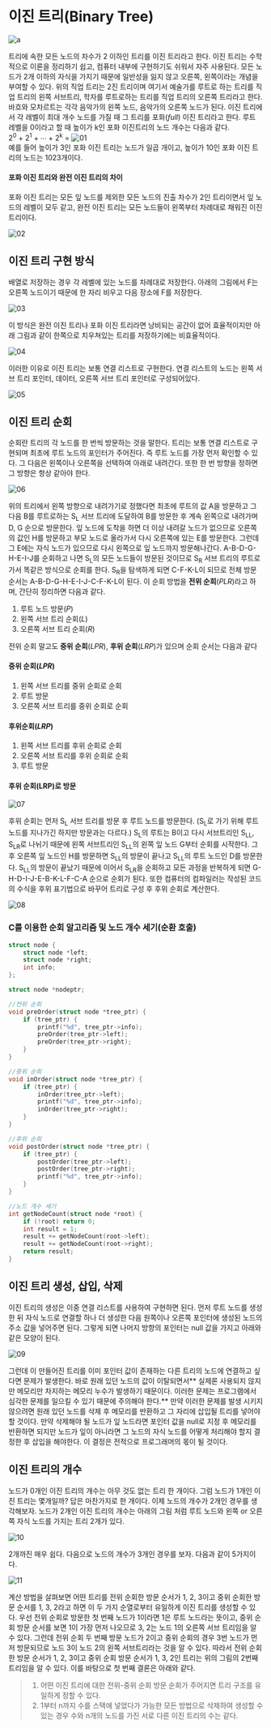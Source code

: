 # 이진 트리(Binary Tree)

![a](../_images/02.jpg)

트리에 속한 모든 노드의 차수가 2 이하인 트리를 이진 트리라고 한다. 이진 트리는 수학적으로 이론을 정리하기 쉽고, 컴퓨터 내부에 구현하기도 쉬워서 자주 사용된다. 모든 노드가 2개 이하의 자식을 가지기 때문에 일반성을 잃지 않고 오른쪽, 왼쪽이라는 개념을 부여할 수 있다. 위의 직업 트리는 2진 트리이며 여기서 예술가를 루트로 하는 트리를 직업 트리의 왼쪽 서브트리, 학자를 루트로하는 트리를 직업 트리의 오른쪽 트리라고 한다. 바흐와 모차르트는 각각 음악가의 왼쪽 노드, 음악가의 오른쪽 노드가 된다. 이진 트리에서 각 레벨이 최대 개수 노드를 가질 때 그 트리를 포화(*full*) 이진 트리라고 한다. 루트 레벨을 0이라고 할 때 높이가 k인 포화 이진트리의 노드 개수는 다음과 같다.  
2<sup>0</sup> + 2<sup>1</sup> + ∙∙∙ + 2<sup>k</sup> = ![01](images/01.gif)  
예를 들어 높이가 3인 포화 이진 트리는 노드가 일곱 개이고, 높이가 10인 포화 이진 트리의 노드는 1023개이다.

#### 포화 이진 트리와 완전 이진 트리의 차이

포화 이진 트리는 모든 잎 노드를 제외한 모든 노드의 진출 차수가 2인 트리이면서 잎 노드의 레벨이 모두 같고, 완전 이진 트리는 모든 노드들이 왼쪽부터 차례대로 채워진 이진 트리이다.

![02](images/02.jpg)

## 이진 트리 구현 방식

배열로 저장하는 경우 각 레벨에 있는 노드를 차례대로 저장한다. 아래의 그림에서 F는 오른쪽 노드이기 때문에 한 자리 비우고 다음 장소에 F를 저장한다.

![03](images/03.png)

이 방식은 완전 이진 트리나 포화 이진 트리라면 낭비되는 공간이 없어 효율적이지만 아래 그림과 같이 한쪽으로 치우쳐있는 트리를 저장하기에는 비효율적이다.

![04](images/04.png)

이러한 이유로 이진 트리는 보통 연결 리스트로 구현한다. 연결 리스트의 노드는 왼쪽 서브 트리 포인터, 데이터, 오른쪽 서브 트리 포인터로 구성되어있다.

![05](images/05.jpg)

## 이진 트리 순회

순회란 트리의 각 노드를 한 번씩 방문하는 것을 말한다. 트리는 보통 연결 리스트로 구현되며 최초에 루트 노드의 포인터가 주어진다. 즉 루트 노드를 가장 먼저 확인할 수 있다. 그 다음은 왼쪽이나 오른쪽을 선택하여 아래로 내려간다. 또한 한 번 방향을 정하면 그 방향은 항상 같아야 한다.

![06](images/06.jpg)

위의 트리에서 왼쪽 방향으로 내려가기로 정했다면 최초에 루트의 값 A을 방문하고 그 다음 B를 루트로하는 S<sub>L</sub> 서브 트리에 도달하여 B를 방문한 후 계속 왼쪽으로 내려가며 D, G 순으로 방문한다. 잎 노드에 도착을 하면 더 이상 내려갈 노드가 없으므로 오른쪽의 값인 H를 방문하고 부모 노드로 올라가서 다시 오른쪽에 있는 E를 방문한다. 그런데 그 E에는 자식 노드가 있으므로 다시 왼쪽으로 잎 노드까지 방문해나간다. A-B-D-G-H-E-I-J를 순회하고 나면 S<sub>L</sub>의 모든 노드들이 방문된 것이므로 S<sub>R</sub> 서브 트리의 루트로 가서 똑같은 방식으로 순회를 한다. S<sub>R</sub>을 탐색하게 되면 C-F-K-L이 되므로 전체 방문 순서는 A-B-D-G-H-E-I-J-C-F-K-L이 된다. 이 순회 방법을 **전위 순회**(*PLR*)라고 하며, 간단히 정리하면 다음과 같다.

1. 루트 노드 방문(*P*)
2. 왼쪽 서브 트리 순회(*L*)
3. 오른쪽 서브 트리 순회(*R*)

전위 순회 말고도 **중위 순회**(*LPR*), **후위 순회**(*LRP*)가 있으며 순회 순서는 다음과 같다

#### 중위 순회(*LPR*)
1. 왼쪽 서브 트리를 중위 순회로 순회
2. 루트 방문
3. 오른쪽 서브 트리를 중위 순회로 순회

#### 후위순회(*LRP*)
1. 왼쪽 서브 트리를 후위 순회로 순회
2. 오른쪽 서브 트리를 후위 순회로 순회
3. 루트 방문

#### 후위 순회(LRP)로 방문

![07](images/07.jpg)

후위 순회는 먼저 S<sub>L</sub> 서브 트리를 방문 후 루트 노드를 방문한다. (S<sub>L</sub>로 가기 위해 루트 노드를 지나가긴 하지만 방문과는 다르다.) S<sub>L</sub>의 루트는 B이고 다시 서브트리인 S<sub>LL</sub>, S<sub>LR</sub>로 나뉘기 때문에 왼쪽 서브트리인 S<sub>LL</sub>의 왼쪽 잎 노드 G부터 순회를 시작한다. 그 후 오른쪽 잎 노드인 H를 방문하면 S<sub>LL</sub>의 방문이 끝나고 S<sub>LL</sub>의 루트 노드인 D를 방문한다. S<sub>LL</sub>의 방문이 끝났기 때문에 이어서 S<sub>LR</sub>을 순회하고 모든 과정을 반복하게 되면 G-H-D-I-J-E-B-K-L-F-C-A 순으로 순회가 된다. 또한 컴퓨터의 컴파일러는 작성된 코드의 수식을 후위 표기법으로 바꾸어 트리로 구성 후 후위 순회로 계산한다.

![08](images/08.png)

### C를 이용한 순회 알고리즘 및 노드 개수 세기(순환 호출)

~~~c
struct node {
    struct node *left;
    struct node *right;
    int info;
};

struct node *nodeptr;

//전위 순회
void preOrder(struct node *tree_ptr) {
    if (tree_ptr) {
        printf("%d", tree_ptr->info);
        preOrder(tree_ptr->left);
        preOrder(tree_ptr->right);
    }
}

//중위 순회
void inOrder(struct node *tree_ptr) {
    if (tree_ptr) {
        inOrder(tree_ptr->left);
        printf("%d", tree_ptr->info);
        inOrder(tree_ptr->right);
    }
}

//후위 순회
void postOrder(struct node *tree_ptr) {
    if (tree_ptr) {
        postOrder(tree_ptr->left);
        postOrder(tree_ptr->right);
        printf("%d", tree_ptr->info);
    }
}

//노드 개수 세기
int getNodeCount(struct node *root) {
    if (!root) return 0;
    int result = 1;
    result += getNodeCount(root->left);
    result += getNodeCount(root->right);
    return result;
}
~~~

## 이진 트리 생성, 삽입, 삭제

이진 트리의 생성은 이중 연결 리스트를 사용하여 구현하면 된다. 먼저 루트 노드를 생성한 뒤 자식 노드로 연결할 하나 더 생성한 다음 원쪽이나 오른쪽 포인터에 생성된 노드의 주소 값을 넣어주면 된다. 그렇게 되면 나머지 방향의 포인터는 null 값을 가지고 아래와 같은 모양이 된다.

![09](images/09.png)

그런데 이 만들어진 트리를 이미 포인터 값이 존재하는 다른 트리의 노드에 연결하고 싶다면 문제가 발생한다. 바로 원래 있던 노드의 값이 이탈되면서** 실제론 사용되지 않지만 메모리만 차지하는 메모리 누수가 발생하기 때문이다. 이러한 문제는 프로그램에서 심각한 문제를 일으킬 수 있기 때문에 주의해야 한다.** 만약 이러한 문제를 발생 시키지 않으려면 원래 있던 노드를 삭제 후 메모리를 반환하고 그 자리에 삽입될 트리를 넣어야 할 것이다. 만약 삭제해야 될 노드가 잎 노드라면 포인터 값을 null로 지정 후 메모리를 반환하면 되지만 노드가 잎이 아니라면 그 노드의 자식 노드를 어떻게 처리해야 할지 결정한 후 삽입을 해야한다. 이 결정은 전적으로 프로그래머의 몫이 될 것이다.

## 이진 트리의 개수

노드가 0개인 이진 트리의 개수는 아무 것도 없는 트리 한 개이다. 그럼 노드가 1개인 이진 트리는 몇개일까? 답은 마찬가지로 한 개이다. 이제 노드의 개수가 2개인 경우를 생각해보자. 노드가 2개인 이진 트리의 개수는 아래의 그림 처럼 루트 노드와 왼쪽 or 오른쪽 자식 노드를 가지는 트리 2개가 있다.

![10](images/10.png)

2개까진 매우 쉽다. 다음으로 노드의 개수가 3개인 경우를 보자. 다음과 같이 5가지이다.

![11](images/11.png)

계산 방법을 살펴보면 어떤 트리를 전위 순회한 방문 순서가 1, 2, 3이고 중위 순회한 방문 순서를 1, 3, 2라고 하면 이 두 가지 순열로부터 유일하게 이진 트리를 생성할 수 있다. 우선 전위 순회로 방문한 첫 번째 노드가 1이라면 1은 루트 노드라는 뜻이고, 중위 순회 방문 순서를 보면 1이 가장 먼저 나오므로 3, 2는 노드 1의 오른쪽 서브 트리임을 알 수 있다. 그런데 전위 순회 두 번째 방문 노드가 2이고 중위 순회의 경우 3번 노드가 먼저 방문되므로 노드 3이 노드 2의 왼쪽 서브트리라는 것을 알 수 있다. 따라서 전위 순회한 방문 순서가 1, 2, 3이고 중위 순회 방문 순서가 1, 3, 2인 트리는 위의 그림의 2번째 트리임을 알 수 있다. 이를 바탕으로 첫 번째 결론은 아래와 같다.
> 1. 어떤 이진 트리에 대한 전위-중위 순회 방문 순회가 주어지면 트리 구조를 유일하게 정할 수 있다.
> 2. 1부터 n까지 수를 스택에 넣었다가 가능한 모든 방법으로 삭제하여 생성할 수 있는 경우 수와 n개의 노드를 가진 서로 다른 이진 트리의 수는 같다.

